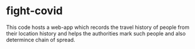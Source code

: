 # fight-covid
This code hosts a web-app which records the travel history of people from their location history and helps the authorities mark such people and also determince chain of spread.
